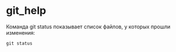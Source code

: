 # git_help

Команда git status показывает список файлов, у которых прошли изменения:  

    git status
     
